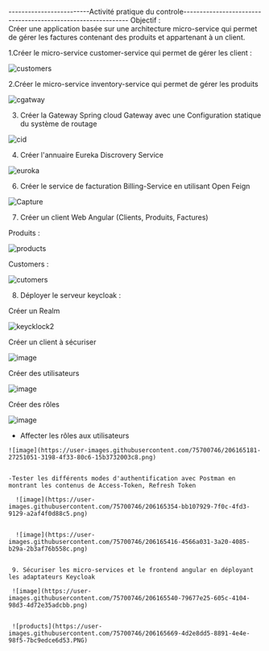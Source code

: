 -------------------------Activité pratique du controle-------------------------------------------------------------
Objectif :  
Créer une application basée sur une architecture micro-service qui permet de gérer les factures contenant des produits et appartenant à un client.

1.Créer le micro-service customer-service qui permet de gérer les client :

![customers](https://user-images.githubusercontent.com/75700746/206162799-f457401a-22ed-43d5-835e-e601a485020b.PNG)

2.Créer le micro-service inventory-service qui permet de gérer les produits

![cgatway](https://user-images.githubusercontent.com/75700746/206163097-2218a1b1-0f6d-4685-9f62-9e8351603024.PNG)

3. Créer la Gateway Spring cloud Gateway avec une Configuration statique du système de routage

![cid](https://user-images.githubusercontent.com/75700746/206163728-93f69685-026a-404e-b198-ef58cc78c545.PNG)

4. Créer l'annuaire Eureka Discrovery Service

![euroka](https://user-images.githubusercontent.com/75700746/206163813-2c052aef-3a12-462b-8ae6-6df706341a5d.PNG)

6. Créer le service de facturation Billing-Service en utilisant Open Feign

![Capture](https://user-images.githubusercontent.com/75700746/206163976-a1e54bb6-bc3c-4285-ba2c-ea25df3a55fa.PNG)

7. Créer un client Web Angular (Clients, Produits, Factures)

Produits :

![products](https://user-images.githubusercontent.com/75700746/206164112-a32272a1-0bdd-4490-ab42-6edb41998dd1.PNG)

Customers :

![cutomers](https://user-images.githubusercontent.com/75700746/206164177-5545d2be-f01e-48a7-95b4-3c32fc9800e1.PNG)


8. Déployer le serveur keycloak :


  Créer un Realm
     
  ![keycklock2](https://user-images.githubusercontent.com/75700746/206164353-309b94be-46c7-4657-b42b-d20998548ea9.PNG)

  Créer un client à sécuriser
      
   ![image](https://user-images.githubusercontent.com/75700746/206164864-ad12a066-ee00-44ed-b195-00d6332d2fa3.png)


   Créer des utilisateurs 
      
  ![image](https://user-images.githubusercontent.com/75700746/206164911-08c20f28-03f4-4d32-aa60-1fd09575a9fa.png)
  
   Créer des rôles
        
   ![image](https://user-images.githubusercontent.com/75700746/206164977-3705c0fb-99eb-4eb5-8f04-96c077f19c90.png)
        
   - Affecter les rôles aux utilisateurs
        
    ![image](https://user-images.githubusercontent.com/75700746/206165181-27251051-3198-4f33-80c6-15b3732003c8.png)


    -Tester les différents modes d'authentification avec Postman en montrant les contenus de Access-Token, Refresh Token 
         
      ![image](https://user-images.githubusercontent.com/75700746/206165354-bb107929-7f0c-4fd3-9129-a2af4f0d88c5.png)
         
         
      ![image](https://user-images.githubusercontent.com/75700746/206165416-4566a031-3a20-4085-b29a-2b3af76b558c.png)
        
        
     9. Sécuriser les micro-services et le frontend angular en déployant les adaptateurs Keycloak
          
     ![image](https://user-images.githubusercontent.com/75700746/206165540-79677e25-605c-4104-98d3-4d72e35adcbb.png)
            
            
     ![products](https://user-images.githubusercontent.com/75700746/206165669-4d2e8dd5-8891-4e4e-98f5-7bc9edce6d53.PNG)


          
          

      
      

